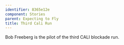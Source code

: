 ```yaml
---
identifier: 8365e12e
component: Stories
parent: Expecting to Fly 
title: Third Cali Run
---
```

Bob Freeberg is the pilot of the third CALI blockade run.
